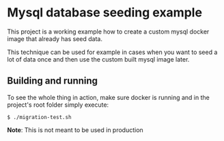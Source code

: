 # Mysql database seeding example

This project is a working example how to create a custom
mysql docker image that already has seed data.

This technique can be used for example in cases when you want to seed a lot of data once and then use the custom built mysql image later.


## Building and running

To see the whole thing in action, make sure docker is running and in the project's root folder simply execute:

`$ ./migration-test.sh`

**Note**: This is not meant to be used in production
